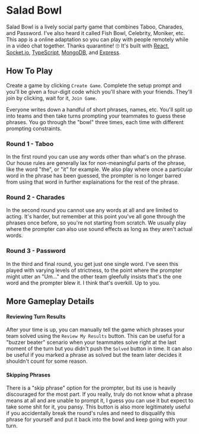 # Salad Bowl

Salad Bowl is a lively social party game that combines Taboo, Charades, and Password. I've also heard it called Fish Bowl, Celebrity, Moniker, etc. This app is a online adaptation so you can play with people remotely while in a video chat together. Thanks quarantine! 🙄 It's built with [React](https://github.com/facebook/react), [Socket.io](https://github.com/socketio/socket.io), [TypeScript](https://github.com/microsoft/TypeScript), [MongoDB](https://github.com/mongodb/mongo), and [Express](https://github.com/expressjs/express). 

## How To Play

Create a game by clicking `Create Game`. Complete the setup prompt and you'll be given a four-digit code which you'll share with your friends. They'll join by clicking, wait for it, `Join Game`. 

Everyone writes down a handful of short phrases, names, etc. You'll split up into teams and then take turns prompting your teammates to guess these phrases. You go through the "bowl" three times, each time with different prompting constraints. 

### Round 1 - Taboo
In the first round you can use any words other than what's on the phrase. Our house rules are generally lax for non-meaningful parts of the phrase, like the word "the", or "it" for example. We also play where once a particular word in the phrase has been guessed, the prompter is no longer barred from using that word in further explainations for the rest of the phrase. 

### Round 2 - Charades
In the second round you cannot use any words at all and are limited to acting. It's harder, but remember at this point you've all gone through the phrases once before, so you're not starting from scratch. We usually play where the prompter can also use sound effects as long as they aren't actual words. 

### Round 3 - Password
In the third and final round, you get just one single word. I've seen this played with varying levels of strictness, to the point where the prompter might utter an "Um..." and the other team gleefully insists that's the one word and the prompter blew it. I think that's overkill. Up to you.

## More Gameplay Details

#### Reviewing Turn Results
After your time is up, you can manually tell the game which phrases your team solved using the `Review My Results` button. This can be useful for a "buzzer beater" scenario when your teammates solve right at the last moment of the turn but you didn't push the `Solved` button in time. It can also be useful if you marked a phrase as solved but the team later decides it shouldn't count for some reason. 

#### Skipping Phrases
There is a "skip phrase" option for the prompter, but its use is heavily discouraged for the most part. If you really, truly do not know what a phrase means at all and are unable to prompt it, I guess you can use it but expect to take some shit for it, you pansy. This button is also more legitimately useful if you accidentally break the round's rules and need to disqualify this phrase for yourself and put it back into the bowl and keep going with your turn.


